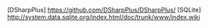 ﻿[DSharpPlus] https://github.com/DSharpPlus/DSharpPlus/
[SQLite] http://system.data.sqlite.org/index.html/doc/trunk/www/index.wiki